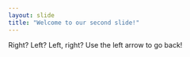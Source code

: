 ```yaml
---
layout: slide
title: "Welcome to our second slide!"
---
```

Right? Left? Left, right?
Use the left arrow to go back!
